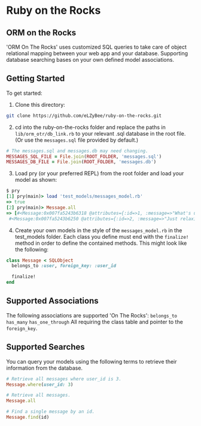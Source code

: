 # Ruby on the Rocks

## ORM on the Rocks

'ORM On The Rocks' uses customized SQL queries to take care of object relational mapping between your web app and your database. Supporting database searching bases on your own defined model associations.

## Getting Started

To get started:
1. Clone this directory:
```bash
git clone https://github.com/eLZyBee/ruby-on-the-rocks.git
```
2. cd into the ruby-on-the-rocks folder and replace the paths in `lib/orm_otr/db_link.rb` to your relevant .sql database in the root file. (Or use the `messages.sql` file provided by default.)
```ruby
# The messages.sql and messages.db may need changing.
MESSAGES_SQL_FILE = File.join(ROOT_FOLDER, 'messages.sql')
MESSAGES_DB_FILE = File.join(ROOT_FOLDER, 'messages.db')
```
3. Load pry (or your preferred REPL) from the root folder and load your model as shown:
```ruby
$ pry
[1] pry(main)> load 'test_models/messages_model.rb'
=> true
[2] pry(main)> Message.all
=> [#<Message:0x007fa5243b6318 @attributes={:id=>1, :message=>"What's up everybody?", :user_id=>1}>,
 #<Message:0x007fa5243b6250 @attributes={:id=>2, :message=>"Just relaxing over here.", :user_id=>2}>]
```

4. Create your own models in the style of the `messages_model.rb` in the test_models folder. Each class you define must end with the `finalize!` method in order to define the contained methods. This might look like the following:

```ruby
class Message < SQLObject
  belongs_to :user, foreign_key: :user_id

  finalize!
end
```

## Supported Associations

The following associations are supported 'On The Rocks':
`belongs_to`
`has_many`
`has_one_through`
All requiring the class table and pointer to the `foreign_key`.

## Supported Searches

You can query your models using the following terms to retrieve their information from the database.

```ruby
# Retrieve all messages where user_id is 3.
Message.where(user_id: 3)

# Retrieve all messages.
Message.all

# Find a single message by an id.
Message.find(id)

```
